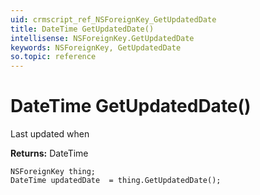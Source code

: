 ```yaml
---
uid: crmscript_ref_NSForeignKey_GetUpdatedDate
title: DateTime GetUpdatedDate()
intellisense: NSForeignKey.GetUpdatedDate
keywords: NSForeignKey, GetUpdatedDate
so.topic: reference
---
```


# DateTime GetUpdatedDate()

Last updated when

**Returns:** DateTime

```crmscript
NSForeignKey thing;
DateTime updatedDate  = thing.GetUpdatedDate();
```

